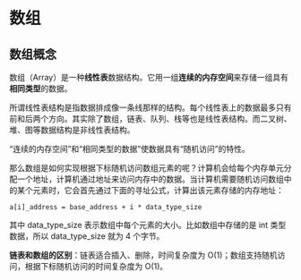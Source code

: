 # 数组

## 数组概念

数组（Array）是一种**线性表**数据结构。它用一组**连续的内存空间**来存储一组具有**相同类型**的数据。

所谓线性表结构是指数据排成像一条线那样的结构。每个线性表上的数据最多只有前和后两个方向。其实除了数组，链表、队列、栈等也是线性表结构。而二叉树、堆、图等数据结构是非线性表结构。

“连续的内存空间”和“相同类型的数据”使数据具有“随机访问”的特性。

那么数组是如何实现根据下标随机访问数组元素的呢？计算机会给每个内存单元分配一个地址，计算机通过地址来访问内存中的数据。当计算机需要随机访问数组中的某个元素时，它会首先通过下面的寻址公式，计算出该元素存储的内存地址：

```
a[i]_address = base_address + i * data_type_size
```

其中 data_type_size 表示数组中每个元素的大小。比如数组中存储的是 int 类型数据，所以 data_type_size 就为 4 个字节。

**链表和数组的区别**：链表适合插入、删除，时间复杂度为 O(1)；数组支持随机访问，根据下标随机访问的时间复杂度为 O(1)。
